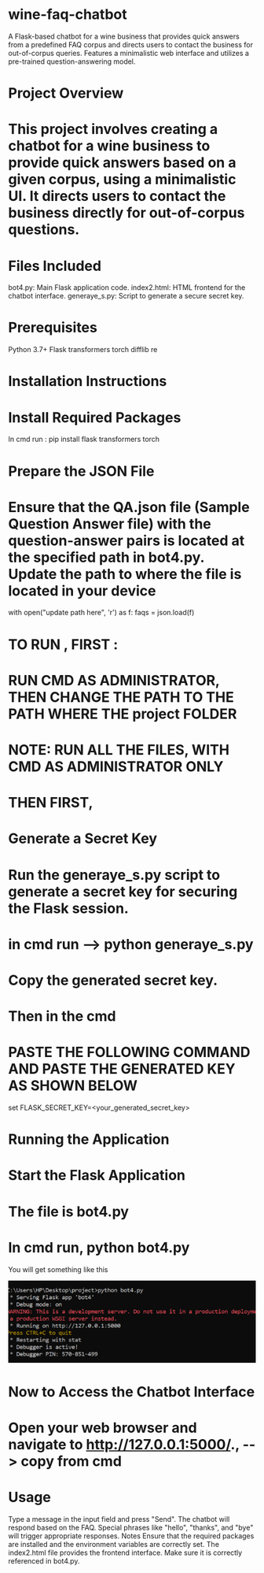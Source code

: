 # wine-faq-chatbot
A Flask-based chatbot for a wine business that provides quick answers from a predefined FAQ corpus and directs users to contact the business for out-of-corpus queries. Features a minimalistic web interface and utilizes a pre-trained question-answering model.


# Project Overview
# This project involves creating a chatbot for a wine business to provide quick answers based on a given corpus, using a minimalistic UI. It directs users to contact the business directly for out-of-corpus questions.

# Files Included
bot4.py: Main Flask application code.
index2.html: HTML frontend for the chatbot interface.
generaye_s.py: Script to generate a secure secret key.

# Prerequisites
Python 3.7+
Flask
transformers
torch
difflib
re

# Installation Instructions
# Install Required Packages
In cmd run :
pip install flask transformers torch

# Prepare the JSON File
# Ensure that the QA.json file (Sample Question Answer file) with the question-answer pairs is located at the specified path in bot4.py. Update the path to where the file is located in your device
with open("update path here", 'r') as f:
    faqs = json.load(f)

# TO RUN , FIRST :
# RUN CMD AS ADMINISTRATOR, THEN  CHANGE THE PATH TO THE PATH WHERE THE project FOLDER 
# NOTE: RUN ALL THE FILES, WITH CMD AS ADMINISTRATOR ONLY
# THEN FIRST,

# Generate a Secret Key
# Run the generaye_s.py script to generate a secret key for securing the Flask session.
# in cmd run --> python generaye_s.py
# Copy the generated secret key.
# Then in the cmd 
# PASTE THE FOLLOWING COMMAND AND PASTE THE GENERATED KEY AS SHOWN BELOW
set FLASK_SECRET_KEY=<your_generated_secret_key>

# Running the Application
# Start the Flask Application
# The file is bot4.py
# In cmd run, python bot4.py
You will get something like this

![](image.png)

# Now to Access the Chatbot Interface
# Open your web browser and navigate to http://127.0.0.1:5000/., --> copy from cmd

# Usage
Type a message in the input field and press "Send".
The chatbot will respond based on the FAQ.
Special phrases like "hello", "thanks", and "bye" will trigger appropriate responses.
Notes
Ensure that the required packages are installed and the environment variables are correctly set.
The index2.html file provides the frontend interface. Make sure it is correctly referenced in bot4.py.
